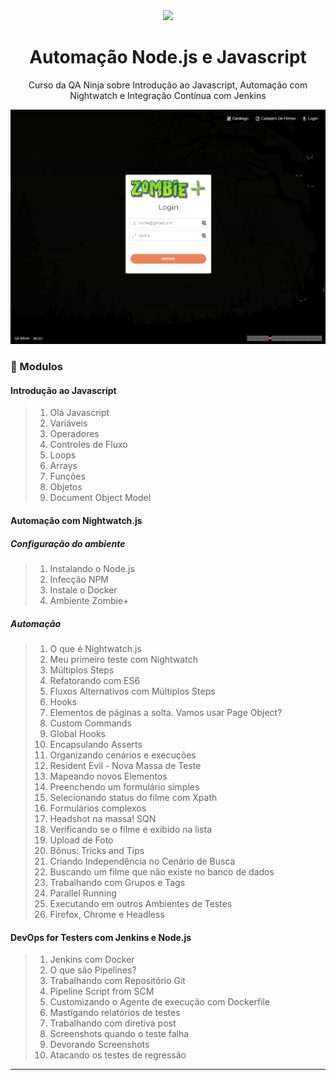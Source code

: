 <div align="center">
    <img src="https://dojo.qaninja.com.br/upload/others/181220201608333711logo-site.png" width="300">
    <h1>Automação Node.js e Javascript</h1>
    <p>Curso da QA Ninja sobre Introdução ao Javascript, Automação com Nightwatch e Integração Contínua com Jenkins</p>
</div>

<div align="center">
    <img src="zombie.gif">
</div>

### :memo: Modulos

#### Introdução ao Javascript 
> 1. Olá Javascript
> 2. Variáveis
> 3. Operadores
> 4. Controles de Fluxo
> 5. Loops
> 6. Arrays
> 7. Funções
> 8. Objetos
> 9. Document Object Model

#### Automação com Nightwatch.js
##### Configuração do ambiente
> 1. Instalando o Node.js
> 2. Infecção NPM
> 3. Instale o Docker
> 4. Ambiente Zombie+

##### Automação
> 1. O que é Nightwatch.js
> 2. Meu primeiro teste com Nightwatch
> 3. Múltiplos Steps
> 4. Refatorando com ES6
> 5. Fluxos Alternativos com Múltiplos Steps
> 6. Hooks
> 7. Elementos de páginas a solta. Vamos usar Page Object?
> 8. Custom Commands
> 9. Global Hooks
> 10. Encapsulando Asserts
> 11. Organizando cenários e execuções
> 12. Resident Evil - Nova Massa de Teste
> 13. Mapeando novos Elementos
> 14. Preenchendo um formulário simples
> 15. Selecionando status do filme com Xpath
> 16. Formulários complexos
> 17. Headshot na massa! SQN
> 18. Verificando se o filme é exibido na lista
> 19. Upload de Foto
> 20. Bônus: Tricks and Tips
> 21. Criando Independência no Cenário de Busca
> 22. Buscando um filme que não existe no banco de dados
> 23. Trabalhando com Grupos e Tags
> 24. Parallel Running
> 25. Executando em outros Ambientes de Testes
> 26. Firefox, Chrome e Headless

#### DevOps for Testers com Jenkins e Node.js
> 1. Jenkins com Docker
> 2. O que são Pipelines?
> 3. Trabalhando com Repositório Git
> 4. Pipeline Script from SCM
> 5. Customizando o Agente de execução com Dockerfile
> 6. Mastigando relatórios de testes
> 7. Trabalhando com diretiva post
> 8. Screenshots quando o teste falha
> 9. Devorando Screenshots
> 10. Atacando os testes de regressão
<hr>